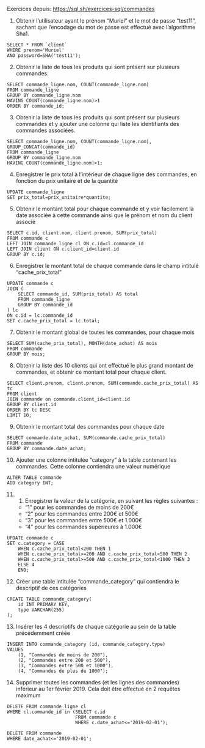 Exercices depuis:
https://sql.sh/exercices-sql/commandes

1. Obtenir l’utilisateur ayant le prénom “Muriel” et le mot de passe “test11”, sachant que l’encodage du mot de passe est effectué avec l’algorithme Sha1.

```
SELECT * FROM `client` 
WHERE prenom='Muriel'
AND password=SHA('test11');
```

2. Obtenir la liste de tous les produits qui sont présent sur plusieurs commandes.

```
SELECT commande_ligne.nom, COUNT(commande_ligne.nom)
FROM commande_ligne
GROUP BY commande_ligne.nom
HAVING COUNT(commande_ligne.nom)>1
ORDER BY commande_id;
```

3. Obtenir la liste de tous les produits qui sont présent sur plusieurs commandes et y ajouter une colonne qui liste les identifiants des commandes associées.

```
SELECT commande_ligne.nom, COUNT(commande_ligne.nom), GROUP_CONCAT(commande_id)
FROM commande_ligne
GROUP BY commande_ligne.nom
HAVING COUNT(commande_ligne.nom)>1;
```

4. Enregistrer le prix total à l’intérieur de chaque ligne des commandes, en fonction du prix unitaire et de la quantité
```
UPDATE commande_ligne
SET prix_total=prix_unitaire*quantite;
```

5. Obtenir le montant total pour chaque commande et y voir facilement la date associée à cette commande ainsi que le prénom et nom du client associé

```
SELECT c.id, client.nom, client.prenom, SUM(prix_total)
FROM commande c
LEFT JOIN commande_ligne cl ON c.id=cl.commande_id
LEFT JOIN client ON c.client_id=client.id
GROUP BY c.id;
```

6. Enregistrer le montant total de chaque commande dans le champ intitulé “cache_prix_total”

```
UPDATE commande c
JOIN (
    SELECT commande_id, SUM(prix_total) AS total
    FROM commande_ligne
    GROUP BY commande_id
) lc
ON c.id = lc.commande_id
SET c.cache_prix_total = lc.total;
```

7. Obtenir le montant global de toutes les commandes, pour chaque mois

```
SELECT SUM(cache_prix_total), MONTH(date_achat) AS mois
FROM commande
GROUP BY mois;
```

8. Obtenir la liste des 10 clients qui ont effectué le plus grand montant de commandes, et obtenir ce montant total pour chaque client.

```
SELECT client.prenom, client.prenom, SUM(commande.cache_prix_total) AS tc
FROM client
JOIN commande on commande.client_id=client.id
GROUP BY client.id
ORDER BY tc DESC
LIMIT 10;
```

9. Obtenir le montant total des commandes pour chaque date

```
SELECT commande.date_achat, SUM(commande.cache_prix_total)
FROM commande
GROUP BY commande.date_achat;
```

10.  Ajouter une colonne intitulée “category” à la table contenant les commandes. Cette colonne contiendra une valeur numérique

```
ALTER TABLE commande
ADD category INT;
```

11. 1. Enregistrer la valeur de la catégorie, en suivant les règles suivantes :
    - “1” pour les commandes de moins de 200€
    - “2” pour les commandes entre 200€ et 500€
    - “3” pour les commandes entre 500€ et 1.000€
    - “4” pour les commandes supérieures à 1.000€

```
UPDATE commande c
SET c.category = CASE
	WHEN c.cache_prix_total<200 THEN 1
    WHEN c.cache_prix_total>=200 AND c.cache_prix_total<500 THEN 2
    WHEN c.cache_prix_total>=500 AND c.cache_prix_total<1000 THEN 3
    ELSE 4
    END;
```

12. Créer une table intitulée “commande_category” qui contiendra le descriptif de ces catégories

```
CREATE TABLE commande_category(
    id INT PRIMARY KEY,
    type VARCHAR(255)
);
```

13. Insérer les 4 descriptifs de chaque catégorie au sein de la table précédemment créée

```
INSERT INTO commande_category (id, commande_category.type)
VALUES
	(1, "Commandes de moins de 200"),
	(2, "Commandes entre 200 et 500"),
    (3, "Commandes entre 500 et 1000"),
    (4, "Commandes de plus de 1000");
```

14. Supprimer toutes les commandes (et les lignes des commandes) inférieur au 1er février 2019. Cela doit être effectué en 2 requêtes maximum

```
DELETE FROM commande_ligne cl
WHERE cl.commande_id in (SELECT c.id
                         FROM commande c
                         WHERE c.date_achat<='2019-02-01');

DELETE FROM commande
WHERE date_achat<='2019-02-01';
```